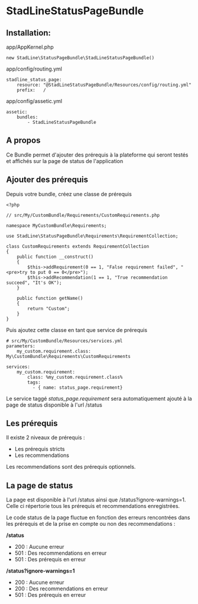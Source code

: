 StadLineStatusPageBundle
==============================

Installation:
------------

app/AppKernel.php

    new StadLine\StatusPageBundle\StadLineStatusPageBundle()

app/config/routing.yml

    stadline_status_page:
        resource: "@StadLineStatusPageBundle/Resources/config/routing.yml"
        prefix:   /

app/config/assetic.yml

    assetic:
        bundles:
            - StadLineStatusPageBundle


A propos
--------

Ce Bundle permet d'ajouter des prérequis à la plateforme qui seront testés et affichés sur la page de status de l'application

Ajouter des prérequis
---------------------

Depuis votre bundle, créez une classe de prérequis

    <?php
    
    // src/My/CustomBundle/Requirements/CustomRequirements.php
    
    namespace MyCustomBundle\Requirements;
    
    use StadLine\StatusPageBundle\Requirements\RequirementCollection;
    
    class CustomRequirements extends RequirementCollection
    {
        public function __construct()
        {
            $this->addRequirement(0 == 1, "False requirement failed", "<pre>try to put 0 == 0</pre>");
            $this->addRecommendation(1 == 1, "True recommendation succeed", "It's OK");
        }
    
        public function getName()
        {
            return "Custom";
        }
    }

Puis ajoutez cette classe en tant que service de prérequis

    # src/My/CustomBundle/Resources/services.yml
    parameters:
        my_custom.requirement.class: My\CustomBundle\Requirements\CustomRequirements
        
    services:
        my_custom.requirement:
            class: %my_custom.requirement.class%
            tags:
              - { name: status_page.requirement}

Le service taggé *status_page.requirement* sera automatiquement ajouté à la page de status disponible à l'url /status

Les prérequis
-------------

Il existe 2 niveaux de prérequis :

-   Les prérequis stricts
-   Les recommendations

Les recommendations sont des prérequis optionnels.

La page de status
-----------------

La page est disponible à l'url /status ainsi que /status?ignore-warnings=1. Celle ci répertorie tous les prérequis et recommendations enregistrées.

Le code status de la page fluctue en fonction des erreurs rencontrées dans les prérequis et de la prise en compte ou non des recommendations :

**/status**

-   200 : Aucune erreur
-   501 : Des recommendations en erreur
-   501 : Des prérequis en erreur 

**/status?ignore-warnings=1**

-   200 : Aucune erreur
-   200 : Des recommendations en erreur
-   501 : Des prérequis en erreur 
